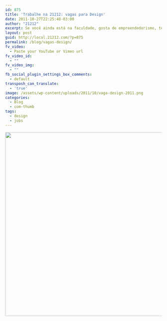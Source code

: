 ```yaml
---
id: 875
title: 'Trabalhe na 21212: vagas para Design'
date: 2011-10-27T22:25:48-03:00
author: "21212"
excerpt: Se você ainda está na faculdade, gosta de empreendedorismo, tem bons conhecimentos de design digital e é diferenciado no que faz, veja a nossa proposta indecente.
layout: post
guid: http://local.21212.com/?p=875
permalink: /blog/vagas-design/
fv_video:
  - Paste your YouTube or Vimeo url
fv_video_id:
  - ""
fv_video_img:
  - ""
fb_social_plugin_settings_box_comments:
  - default
transposh_can_translate:
  - 'true'
image: /assets/wp-content/uploads/2011/10/vaga-design-2011.png
categories:
  - Blog
  - com-thumb
tags:
  - design
  - jobs
---
```

[<img class="aligncenter size-full wp-image-877" src="{{ site.url }}/assets/wp-content/uploads/2011/10/Jobs_Design-e1319761457992.png" alt="" width="540" height="592" srcset="{{ site.url }}/assets/wp-content/uploads/2011/10/Jobs_Design-e1319761457992.png 540w, {{ site.url }}/assets/wp-content/uploads/2011/10/Jobs_Design-e1319761457992-273x300.png 273w" sizes="(max-width: 540px) 100vw, 540px" />](#)

&nbsp;